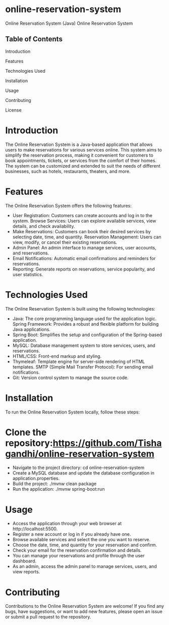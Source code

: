 # online-reservation-system
Online Reservation System (Java)
Online Reservation System

## Table of Contents

Introduction

Features

Technologies Used

Installation

Usage

Contributing

License
# Introduction
The Online Reservation System is a Java-based application that allows users to make reservations for various services online. This system aims to simplify the reservation process, making it convenient for customers to book appointments, tickets, or services from the comfort of their homes. The system can be customized and extended to suit the needs of different businesses, such as hotels, restaurants, theaters, and more.

# Features
The Online Reservation System offers the following features:

* User Registration: Customers can create accounts and log in to the system.
Browse Services: Users can explore available services, view details, and check availability.
* Make Reservations: Customers can book their desired services by selecting date, time, and quantity.
Reservation Management: Users can view, modify, or cancel their existing reservations.
* Admin Panel: An admin interface to manage services, user accounts, and reservations.
* Email Notifications: Automatic email confirmations and reminders for reservations.
* Reporting: Generate reports on reservations, service popularity, and user statistics.
# Technologies Used
The Online Reservation System is built using the following technologies:

* Java: The core programming language used for the application logic.
Spring Framework: Provides a robust and flexible platform for building Java applications.
* Spring Boot: Simplifies the setup and configuration of the Spring-based application.
* MySQL: Database management system to store services, users, and reservations.
* HTML/CSS: Front-end markup and styling.
* Thymeleaf: Template engine for server-side rendering of HTML templates.
  SMTP (Simple Mail Transfer Protocol): For sending email notifications.
* Git: Version control system to manage the source code.
# Installation
To run the Online Reservation System locally, follow these steps:

# Clone the repository:https://github.com/Tishagandhi/online-reservation-system
* Navigate to the project directory: cd online-reservation-system
* Create a MySQL database and update the database configuration in application.properties.
* Build the project: ./mvnw clean package
* Run the application: ./mvnw spring-boot:run
# Usage
* Access the application through your web browser at http://localhost:5500.
* Register a new account or log in if you already have one.
* Browse available services and select the one you want to reserve.
* Choose the date, time, and quantity for your reservation and confirm.
* Check your email for the reservation confirmation and details.
* You can manage your reservations and profile through the user dashboard.
* As an admin, access the admin panel to manage services, users, and view reports.
# Contributing
Contributions to the Online Reservation System are welcome! If you find any bugs, have suggestions, or want to add new features, please open an issue or submit a pull request to the repository.

